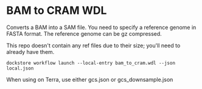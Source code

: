 # BAM to CRAM WDL
 Converts a BAM into a SAM file. You need to specify a reference genome in FASTA format. The reference genome can be gz compressed.

 This repo doesn't contain any ref files due to their size; you'll need to already have them.

 `dockstore workflow launch --local-entry bam_to_cram.wdl --json local.json`

 When using on Terra, use either gcs.json or gcs_downsample.json